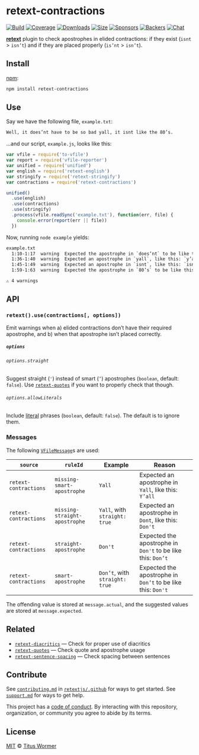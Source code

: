 # retext-contractions

[![Build][build-badge]][build]
[![Coverage][coverage-badge]][coverage]
[![Downloads][downloads-badge]][downloads]
[![Size][size-badge]][size]
[![Sponsors][sponsors-badge]][collective]
[![Backers][backers-badge]][collective]
[![Chat][chat-badge]][chat]

[**retext**][retext] plugin to check apostrophes in elided contractions: if they
exist (`isnt` > `isn’t`) and if they are placed properly (`is’nt` > `isn’t`).

## Install

[npm][]:

```sh
npm install retext-contractions
```

## Use

Say we have the following file, `example.txt`:

```txt
Well, it does’nt have to be so bad yall, it isnt like the 80’s.
```

…and our script, `example.js`, looks like this:

```js
var vfile = require('to-vfile')
var report = require('vfile-reporter')
var unified = require('unified')
var english = require('retext-english')
var stringify = require('retext-stringify')
var contractions = require('retext-contractions')

unified()
  .use(english)
  .use(contractions)
  .use(stringify)
  .process(vfile.readSync('example.txt'), function(err, file) {
    console.error(report(err || file))
  })
```

Now, running `node example` yields:

```txt
example.txt
  1:10-1:17  warning  Expected the apostrophe in `does’nt` to be like this: `doesn’t`  retext-contractions  retext-contractions
  1:36-1:40  warning  Expected an apostrophe in `yall`, like this: `y’all`             retext-contractions  retext-contractions
  1:45-1:49  warning  Expected an apostrophe in `isnt`, like this: `isn’t`             retext-contractions  retext-contractions
  1:59-1:63  warning  Expected the apostrophe in `80’s` to be like this: `’80s`        retext-contractions  retext-contractions

⚠ 4 warnings
```

## API

### `retext().use(contractions[, options])`

Emit warnings when a) elided contractions don’t have their required apostrophe,
and b) when that apostrophe isn’t placed correctly.

##### `options`

###### `options.straight`

Suggest straight (`'`) instead of smart (`’`) apostrophes (`boolean`, default:
`false`).
Use [`retext-quotes`][quotes] if you want to properly check that though.

###### `options.allowLiterals`

Include [literal][] phrases (`boolean`, default: `false`).
The default is to ignore them.

### Messages

The following [`VFileMessage`][message]s are used:

| `source` | `ruleId` | Example | Reason |
| - | - | - | - |
| `retext-contractions` | `missing-smart-apostrophe` | `Yall` | Expected an apostrophe in `Yall`, like this: `Y’all` |
| `retext-contractions` | `missing-straight-apostrophe` | `Yall`, with `straight: true` | Expected an apostrophe in `Dont`, like this: `Don't` |
| `retext-contractions` | `straight-apostrophe` | `Don't` | Expected the apostrophe in `Don't` to be like this: `Don’t` |
| `retext-contractions` | `smart-apostrophe` | `Don’t`, with `straight: true` | Expected the apostrophe in `Don’t` to be like this: `Don't` |

The offending value is stored at `message.actual`, and the suggested values are
stored at `message.expected`.

## Related

*   [`retext-diacritics`](https://github.com/retextjs/retext-diacritics)
    — Check for proper use of diacritics
*   [`retext-quotes`](https://github.com/retextjs/retext-quotes)
    — Check quote and apostrophe usage
*   [`retext-sentence-spacing`](https://github.com/retextjs/retext-sentence-spacing)
    — Check spacing between sentences

## Contribute

See [`contributing.md`][contributing] in [`retextjs/.github`][health] for ways
to get started.
See [`support.md`][support] for ways to get help.

This project has a [code of conduct][coc].
By interacting with this repository, organization, or community you agree to
abide by its terms.

## License

[MIT][license] © [Titus Wormer][author]

<!-- Definitions -->

[build-badge]: https://img.shields.io/travis/retextjs/retext-contractions.svg

[build]: https://travis-ci.org/retextjs/retext-contractions

[coverage-badge]: https://img.shields.io/codecov/c/github/retextjs/retext-contractions.svg

[coverage]: https://codecov.io/github/retextjs/retext-contractions

[downloads-badge]: https://img.shields.io/npm/dm/retext-contractions.svg

[downloads]: https://www.npmjs.com/package/retext-contractions

[size-badge]: https://img.shields.io/bundlephobia/minzip/retext-contractions.svg

[size]: https://bundlephobia.com/result?p=retext-contractions

[sponsors-badge]: https://opencollective.com/unified/sponsors/badge.svg

[backers-badge]: https://opencollective.com/unified/backers/badge.svg

[collective]: https://opencollective.com/unified

[chat-badge]: https://img.shields.io/badge/chat-spectrum-7b16ff.svg

[chat]: https://spectrum.chat/unified/retext

[npm]: https://docs.npmjs.com/cli/install

[health]: https://github.com/retextjs/.github

[contributing]: https://github.com/retextjs/.github/blob/HEAD/contributing.md

[support]: https://github.com/retextjs/.github/blob/HEAD/support.md

[coc]: https://github.com/retextjs/.github/blob/HEAD/code-of-conduct.md

[license]: license

[author]: https://wooorm.com

[retext]: https://github.com/retextjs/retext

[quotes]: https://github.com/retextjs/retext-quotes

[literal]: https://github.com/syntax-tree/nlcst-is-literal

[message]: https://github.com/vfile/vfile-message
